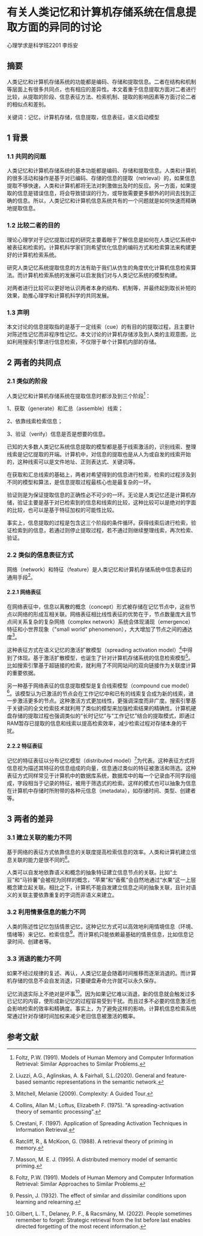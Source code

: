 # 有关人类记忆和计算机存储系统在信息提取方面的异同的讨论

心理学求是科学班2201 李烁安

## 摘要

人类记忆和计算机存储系统的功能都是编码、存储和提取信息。二者在结构和机制等层面上有很多共同点，也有相应的差异性。本文着重于信息提取方面对二者进行比较，从提取的阶段、信息表征方法、检索机制、提取的影响因素等方面讨论二者的相似点和差别。

关键词：记忆，计算机存储，信息提取，信息表征，语义启动模型

## 1 背景

### 1.1 共同的问题

人类记忆和计算机存储系统的基本功能都是编码、存储和提取信息。人类和计算机的很多活动和操作是基于对已编码、存储的信息的提取（retrieval）的，如果信息提取不够快速，人类和计算机都将无法对刺激做出及时的反应。另一方面，如果提取的信息是错误信息，将会导致错误的行为，或导致需要更多额外的时间去找到正确的信息。所以，人类记忆和计算机信息系统共有的一个问题就是如何快速而精确地提取信息。

### 1.2 比较二者的目的

理论心理学对于记忆提取过程的研究主要着眼于了解信息是如何在人类记忆系统中被表征和检索的。计算机科学家们则希望优化信息的编码方式和检索算法来构建更好的计算机检索系统。

研究人类记忆系统提取信息的方法有助于我们从仿生的角度优化计算机信息检索算法。而计算机检索系统的发展可以启发我们对与人类记忆系统的模型构建。

对两者进行比较可以更好地认识两者本身的结构、机制等，并最终起到取长补短的效果，助推心理学和计算机科学的共同发展。

### 1.3 声明

本文讨论的信息提取指的是基于一定线索（cue）的有目的的提取过程，且主要针对陈述性记忆而非程序性记忆。本文讨论的计算机存储涉及到人类的主观意图，比如利用搜索引擎进行信息检索，不仅限于单个计算机内部的存储。

## 2 两者的共同点

### 2.1 类似的阶段

人类记忆和计算机存储系统在提取信息时都涉及到三个阶段[^1]：

1、获取（generate）和汇总（assemble）线索；

2、依靠线索检索信息；

3、验证（verify）信息是否是想要的信息。

已知的大多数人类记忆系统信息提取的模型都是基于线索激活的，识别线索、整理线索是记忆提取的开端。计算机中，对信息的提取也是从人为或自发的线索开始的，这种线索可以是文件地址、正则表达式、关键词等。

在获取和汇总线索的基础上，两者对希望得到的信息进行检索，检索的过程涉及到不同的模型和算法，是信息提取过程最核心也是最复杂的一环。

验证则是为保证提取信息的正确性必不可少的一环。无论是人类记忆还是计算机存储，验证主要是基于对已检索到的信息和线索的比较，这种比较可以是绝对的字面的比较，也可以是基于特征加权的可能性比较。

事实上，信息提取的过程是包含这三个阶段的条件循环。获得线索后进行检索，验证检索到的信息，若通过则停止提取过程，若不通过则继续整理线索，再次检索、验证。

### 2.2 类似的信息表征方式

网络（network）和特征（feature）是人类记忆和计算机存储系统中信息表征的通用手段[^2]。

#### 2.2.1 网络表征

在网络表征中，信息以离散的概念（concept）形式被存储在记忆节点中，这些节点以网络的形成互相关联。网络表征相比线性表征的优势在于，节点数量庞大且节点间关系复杂的复杂网络（complex network）系统会体现涌现（emergence）特征和小世界现象（"small world" phenomenon），大大增加了节点之间的通达度[^3]。

这种表征方式在语义记忆的激活扩散模型（spreading activation model）[^4]中得到了体现。基于激活扩散模型，也诞生了针对计算机存储系统的信息检索模型[^5]。比如搜索引擎基于超链接的检索，就利用了不同网站间的双向链接作为关联度计算的重要依据。

另一种基于网络表征的信息提取模型是复合线索模型（compound cue model）[^6]。该模型认为已激活的节点会在工作记忆中和已有的线索复合成为新的线索，进一步激活更多的节点。这种激活方式更加线性，更强调深度而非广度。搜索引擎基于关键词的全文检索技术就利用了类似的模型来加强检索结果的精确性。计算机硬盘存储的提取过程也强调类似的“长时记忆”与“工作记忆”结合的提取模式，即通过RAM暂存已提取的信息和线索以提高检索效率，减少检索过程对存储本身的干扰。

#### 2.2.2 特征表征

记忆的特征表征以分布记忆模型（distributed model）[^7]为代表。这种表征方式将信息视为描述其特征的信息组成的向量，信息通过类似的特征被激活和筛选。这种表征方式同样常见于计算机中的数据库系统，数据库中的每一个记录由不同字段组成，字段相当于记录的特征，被用于筛选式的检索。这样的模式也可以抽象为信息在计算机中存储时所附带的各种元信息（metadata），如存储时间、类型、创建者等。

## 3 两者的差异

### 3.1 建立关联的能力不同

基于网络的表征方式依靠信息的关联度提高检索信息的效率。人类和计算机建立信息关联的能力是很不同的[^1]。

人类可以自发地依靠语义和概念的抽象特征建立信息节点的关联。比如“土豆”和“马铃薯”会被视为同样的概念，“苹果”和“香蕉”会自然地通过“水果”这一上层概念建立起关联。相比之下，计算机不能自发建立信息之间的抽象关联，且针对语义的关联主要依靠重复的字词而非语义来建立。

### 3.2 利用情景信息的能力不同

人类的陈述性记忆包括情景记忆，这种记忆方式可以高效地利用情境信息（环境、情绪等）来记忆、检索信息[^8]。而计算机只能依赖最基础的情景信息，比如信息记录时间、创建者等。

### 3.3 消退的能力不同

如果不经过规律的复述、再认，人类记忆是会随着时间推移而逐渐消退的。而计算机存储的信息不会自发消退，只要硬盘寿命允许就可以永久保存。

记忆消退实际上不绝对是坏事[^9]。因为如果记忆难以消退，新的信息就会触发过多已记忆的内容，使形成新记忆的过程容易受到干扰。而且过多不必要的信息激活也会影响检索的效率和精确度。事实上，为了避免这样的影响，计算机信息检索系统常通过针对存储时间加权来减少老旧信息被激活的概率。

## 参考文献

[^2]: Liuzzi, A.G., Aglinskas, A. & Fairhall, S.L.(2020). General and feature-based semantic representations in the semantic network.

[^3]: Mitchell, Melanie (2009). Complexity: A Guided Tour.

[^4]: Collins, Allan M.; Loftus, Elizabeth F. (1975). "A spreading-activation theory of semantic processing".

[^5]: Crestani, F. (1997). Application of Spreading Activation Techniques in Information Retrieval.

[^6]: Ratcliff, R., & McKoon, G. (1988). A retrieval theory of priming in memory.

[^7]: Masson, M. E. J. (1995). A distributed memory model of semantic priming.

[^1]: Foltz, P.W. (1991). Models of Human Memory and Computer Information Retrieval: Similar Approaches to Similar Problems.

[^8]: Pessin, J. (1932). The effect of similar and dissimilar conditions upon learning and relearning.

[^9]: Gilbert, L. T., Delaney, P. F., & Racsmány, M. (2022). People sometimes remember to forget: Strategic retrieval from the list before last enables directed forgetting of the most recent information.